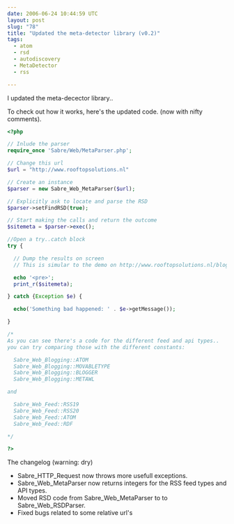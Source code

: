 ```yaml
---
date: 2006-06-24 10:44:59 UTC
layout: post
slug: "78"
title: "Updated the meta-detector library (v0.2)"
tags:
  - atom
  - rsd
  - autodiscovery
  - MetaDetector
  - rss

---
```

<p>I updated the meta-decector library..</p>
<p>To check out how it works, here's the updated code. (now with nifty comments).</p>

```php
<?php

// Inlude the parser
require_once 'Sabre/Web/MetaParser.php';

// Change this url
$url = "http://www.rooftopsolutions.nl" 

// Create an instance
$parser = new Sabre_Web_MetaParser($url);

// Explicitly ask to locate and parse the RSD
$parser->setFindRSD(true);

// Start making the calls and return the outcome
$sitemeta = $parser->exec();

//Open a try..catch block
try {

  // Dump the results on screen
  // This is simular to the demo on http://www.rooftopsolutions.nl/blogdetect

  echo '<pre>';
  print_r($sitemeta);

} catch {Exception $e) {

  echo('Something bad happened: ' . $e->getMessage());

}

/* 
As you can see there's a code for the different feed and api types.. 
you can try comparing those with the different constants:

  Sabre_Web_Blogging::ATOM
  Sabre_Web_Blogging::MOVABLETYPE
  Sabre_Web_Blogging::BLOGGER
  Sabre_Web_Blogging::METAWL

and

  Sabre_Web_Feed::RSS19
  Sabre_Web_Feed::RSS20
  Sabre_Web_Feed::ATOM
  Sabre_Web_Feed::RDF

*/

?>

```
<p>
  The changelog (warning: dry)
</p>
<ul>
  <li>Sabre_HTTP_Request now throws more usefull exceptions.</li>
  <li>Sabre_Web_MetaParser now returns integers for the RSS feed types and API types.</lI>
  <li>Moved RSD code from Sabre_Web_MetaParser to to Sabre_Web_RSDParser.</li>
  <li>Fixed bugs related to some relative url's</li>
<ul>
